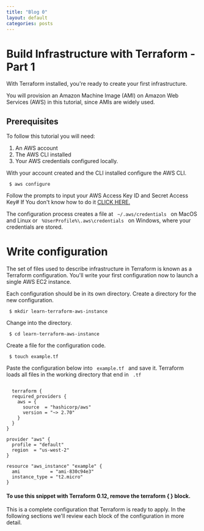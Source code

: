 ```yaml
---
title: "Blog 0"
layout: default
categories: posts
---
```

<h1> Build Infrastructure with Terraform - Part 1 </h1>
<p> With Terraform installed, you're ready to create your first infrastructure. </p>
<p> You will provision an Amazon Machine Image (AMI) on Amazon Web Services (AWS) in this tutorial, since AMIs are widely used. </p>

<h2> Prerequisites </h2>
<p> To follow this tutorial you will need: </p>
<ol>
  <li>An AWS account</li>
  <li>The AWS CLI installed</li>
  <li>Your AWS credentials configured locally.</li>
</ol>
<p> With your account created and the CLI installed configure the AWS CLI. </p>

<pre><code> $ aws configure </code></pre>

<p> Follow the prompts to input your AWS Access Key ID and Secret Access Key# If You don't know how to do it <a href="https://console.aws.amazon.com/iam/home?#security_credential"> CLICK HERE.</a> </p>
<p> The configuration process creates a file at <code> ~/.aws/credentials </code> on MacOS and Linux or <code> %UserProfile%\.aws\credentials </code> on Windows, where your credentials are stored. </p>
<h1> Write configuration </h1>
<p> The set of files used to describe infrastructure in Terraform is known as a Terraform configuration. You'll write your first configuration now to launch a single AWS EC2 instance. </p>
<p> Each configuration should be in its own directory. Create a directory for the new configuration. </p>
<pre><code> $ mkdir learn-terraform-aws-instance </code></pre>
<p> Change into the directory. </p>
<pre><code> $ cd learn-terraform-aws-instance </code></pre>
<p> Create a file for the configuration code. </p>
<code> $ touch example.tf </code>
<p> Paste the configuration below into <code> example.tf </code> and save it. Terraform loads all files in the working directory that end in <code> .tf </code> </p>

<pre><code>
  terraform {
  required_providers {
    aws = {
      source  = "hashicorp/aws"
      version = "~> 2.70"
    }
  }
}

provider "aws" {
  profile = "default"
  region  = "us-west-2"
}

resource "aws_instance" "example" {
  ami           = "ami-830c94e3"
  instance_type = "t2.micro"
}
</code></pre>
#### To use this snippet with Terraform 0.12, remove the terraform { } block.
<p> This is a complete configuration that Terraform is ready to apply. In the following sections we'll review each block of the configuration in more detail. </p>
